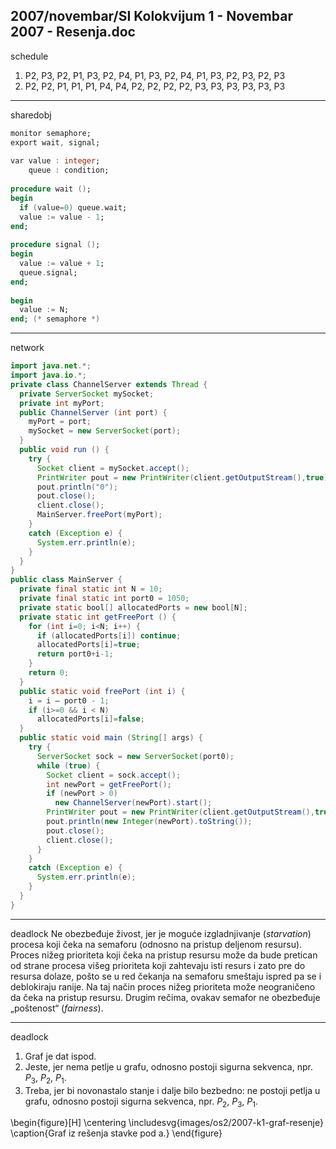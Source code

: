 2007/novembar/SI Kolokvijum 1 - Novembar 2007 - Resenja.doc
--------------------------------------------------------------------------------
schedule

1. P2, P3, P2, P1, P3, P2, P4, P1, P3, P2, P4, P1, P3, P2, P3, P2, P3 
2. P2, P2, P1, P1, P1, P4, P4, P2, P2, P2, P2, P3, P3, P3, P3, P3, P3 

--------------------------------------------------------------------------------
sharedobj
```ada
monitor semaphore; 
export wait, signal; 
 
var value : integer; 
    queue : condition; 
 
procedure wait (); 
begin 
  if (value=0) queue.wait; 
  value := value - 1; 
end; 
 
procedure signal (); 
begin 
  value := value + 1; 
  queue.signal; 
end; 
 
begin 
  value := N; 
end; (* semaphore *) 
```

--------------------------------------------------------------------------------
network
```java
import java.net.*; 
import java.io.*; 
private class ChannelServer extends Thread { 
  private ServerSocket mySocket; 
  private int myPort; 
  public ChannelServer (int port) { 
    myPort = port; 
    mySocket = new ServerSocket(port); 
  }   
  public void run () { 
    try { 
      Socket client = mySocket.accept(); 
      PrintWriter pout = new PrintWriter(client.getOutputStream(),true); 
      pout.println("0"); 
      pout.close(); 
      client.close(); 
      MainServer.freePort(myPort); 
    } 
    catch (Exception e) { 
      System.err.println(e); 
    } 
  }   
} 
public class MainServer { 
  private final static int N = 10; 
  private final static int port0 = 1050; 
  private static bool[] allocatedPorts = new bool[N]; 
  private static int getFreePort () { 
    for (int i=0; i<N; i++) { 
      if (allocatedPorts[i]) continue; 
      allocatedPorts[i]=true; 
      return port0+i-1; 
    } 
    return 0; 
  }   
  public static void freePort (int i) { 
    i = i – port0 - 1; 
    if (i>=0 && i < N) 
      allocatedPorts[i]=false; 
  }   
  public static void main (String[] args) { 
    try { 
      ServerSocket sock = new ServerSocket(port0); 
      while (true) { 
        Socket client = sock.accept(); 
        int newPort = getFreePort(); 
        if (newPort > 0) 
          new ChannelServer(newPort).start(); 
        PrintWriter pout = new PrintWriter(client.getOutputStream(),true); 
        pout.println(new Integer(newPort).toString()); 
        pout.close(); 
        client.close(); 
      } 
    } 
    catch (Exception e) { 
      System.err.println(e); 
    } 
  }   
} 
```

--------------------------------------------------------------------------------
deadlock
Ne obezbeđuje živost, jer je moguće izgladnjivanje (*starvation*) procesa koji čeka na semaforu (odnosno na pristup deljenom resursu). Proces nižeg prioriteta koji čeka na pristup resursu može da bude pretican od strane procesa višeg prioriteta koji zahtevaju isti resurs i zato pre do resursa dolaze, pošto se u red čekanja na semaforu smeštaju ispred pa se i deblokiraju ranije. Na taj način proces nižeg prioriteta može neograničeno da čeka na pristup resursu. Drugim rečima, ovakav semafor ne obezbeđuje „poštenost“ (*fairness*). 

--------------------------------------------------------------------------------
deadlock

1. Graf je dat ispod.
2. Jeste, jer nema petlje u grafu, odnosno postoji sigurna sekvenca, npr. $P_3$, $P_2$, $P_1$. 
3. Treba, jer bi novonastalo stanje i dalje bilo bezbedno: ne postoji petlja u grafu, odnosno postoji sigurna sekvenca, npr. $P_2$, $P_3$, $P_1$. 

\begin{figure}[H]
    \centering
    \includesvg{images/os2/2007-k1-graf-resenje}
    \caption{Graf iz rešenja stavke pod a.}
\end{figure}
